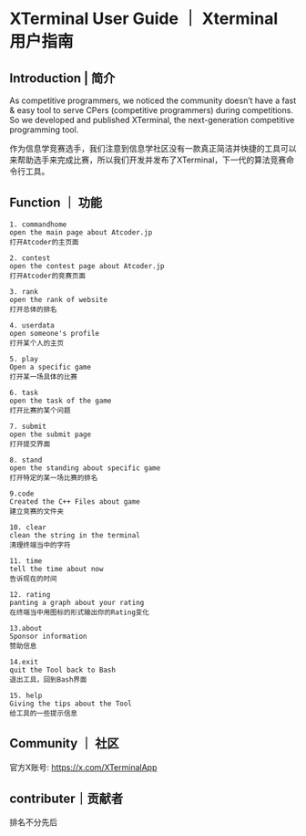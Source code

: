 # XTerminal User Guide ｜ Xterminal 用户指南


## Introduction | 简介

As competitive programmers, we noticed the community doesn’t have a fast & easy tool to serve CPers (competitive programmers) during competitions. So we developed and published XTerminal, the next-generation competitive programming tool.

作为信息学竞赛选手，我们注意到信息学社区没有一款真正简洁并快捷的工具可以来帮助选手来完成比赛，所以我们开发并发布了XTerminal，下一代的算法竞赛命令行工具。

## Function ｜ 功能

```Text
1. commandhome 
open the main page about Atcoder.jp
打开Atcoder的主页面

2. contest
open the contest page about Atcoder.jp
打开Atcoder的竞赛页面

3. rank
open the rank of website
打开总体的排名

4. userdata
open someone's profile
打开某个人的主页

5. play
Open a specific game
打开某一场具体的比赛

6. task
open the task of the game
打开比赛的某个问题

7. submit
open the submit page
打开提交界面

8. stand
open the standing about specific game
打开特定的某一场比赛的排名

9.code
Created the C++ Files about game
建立竞赛的文件夹

10. clear
clean the string in the terminal
清理终端当中的字符

11. time
tell the time about now
告诉现在的时间

12. rating
panting a graph about your rating
在终端当中用图标的形式输出你的Rating变化

13.about
Sponsor information
赞助信息

14.exit
quit the Tool back to Bash
退出工具，回到Bash界面

15. help
Giving the tips about the Tool
给工具的一些提示信息
```

## Community ｜ 社区

官方X账号: https://x.com/XTerminalApp


## contributer｜贡献者

排名不分先后


